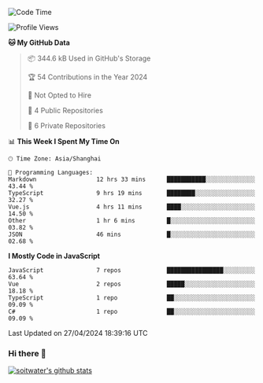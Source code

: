 <!--START_SECTION:waka-->
![Code Time](http://img.shields.io/badge/Code%20Time-3%2C398%20hrs%207%20mins-blue)

![Profile Views](http://img.shields.io/badge/Profile%20Views-0-blue)

**🐱 My GitHub Data** 

> 📦 344.6 kB Used in GitHub's Storage 
 > 
> 🏆 54 Contributions in the Year 2024
 > 
> 🚫 Not Opted to Hire
 > 
> 📜 4 Public Repositories 
 > 
> 🔑 6 Private Repositories 
 > 
📊 **This Week I Spent My Time On** 

```text
🕑︎ Time Zone: Asia/Shanghai

💬 Programming Languages: 
Markdown                 12 hrs 33 mins      ███████████░░░░░░░░░░░░░░   43.44 % 
TypeScript               9 hrs 19 mins       ████████░░░░░░░░░░░░░░░░░   32.27 % 
Vue.js                   4 hrs 11 mins       ████░░░░░░░░░░░░░░░░░░░░░   14.50 % 
Other                    1 hr 6 mins         █░░░░░░░░░░░░░░░░░░░░░░░░   03.82 % 
JSON                     46 mins             █░░░░░░░░░░░░░░░░░░░░░░░░   02.68 % 
```

**I Mostly Code in JavaScript** 

```text
JavaScript               7 repos             ████████████████░░░░░░░░░   63.64 % 
Vue                      2 repos             █████░░░░░░░░░░░░░░░░░░░░   18.18 % 
TypeScript               1 repo              ██░░░░░░░░░░░░░░░░░░░░░░░   09.09 % 
C#                       1 repo              ██░░░░░░░░░░░░░░░░░░░░░░░   09.09 % 
```




 Last Updated on 27/04/2024 18:39:16 UTC
<!--END_SECTION:waka-->

### Hi there 👋
[![soitwater's github stats](https://github-readme-stats.vercel.app/api?username=soitwater)](https://github.com/soitwater/github-readme-stats)
